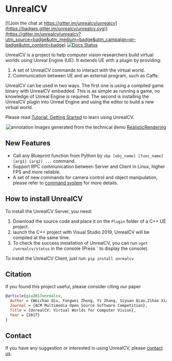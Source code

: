 # UnrealCV

[![Join the chat at https://gitter.im/unrealcv/unrealcv](https://badges.gitter.im/unrealcv/unrealcv.svg)](https://gitter.im/unrealcv/unrealcv?utm_source=badge&utm_medium=badge&utm_campaign=pr-badge&utm_content=badge)
[![Docs Status](https://readthedocs.org/projects/unrealcv/badge/?version=latest
)](http://docs.unrealcv.org)

<!-- [![Build Status](https://travis-ci.org/unrealcv/unrealcv.svg?branch=master)](https://travis-ci.org/unrealcv/unrealcv) -->

UnrealCV is a project to help computer vision researchers build virtual worlds using Unreal Engine (UE). It extends UE with a plugin by providing:

1. A set of UnrealCV commands to interact with the virtual world.
2. Communication between UE and an external program, such as Caffe.

UnrealCV can be used in two ways. The first one is using a compiled game binary with UnrealCV embedded. This is as simple as running a game, no knowledge of Unreal Engine is required. The second is installing the UnrealCV plugin into Unreal Engine and using the editor to build a new virtual world.


Please read [Tutorial: Getting Started](http://unrealcv.github.io/tutorial/getting_started.html) to learn using UnrealCV.

<center>
<img src="http://unrealcv.github.io/images/homepage_teaser.png" alt="annotation"/>
Images generated from the technical demo <a href="http://docs.unrealcv.org/en/master/reference/model_zoo.html#realisticrendering">RealisticRendering</a><br>
</center>

## New Features
 - Call any Blueprint function from Python by `vbp [obj_name] [func_name] [arg1] [arg2] ...` command.
 - Support RPC communication between Server and Client in Linux, higher FPS and more reliable.
 - A set of new commands for camera control and object manipulation, please refer to [command system](https://docs.unrealcv.org/en/latest/reference/commands.html) for more details.

## How to install UnrealCV
To install the UnrealCV Server, you need:
1. Download the source code and place it on the ``Plugin`` folder of a C++ UE project.
2. launch the C++ project with Visual Studio 2019, UnrealCV will be compiled at the same time.
3. To check the success installation of UnrealCV, you can run ``vget /unrealcv/status`` in the console (Press **`** to display the console).

To install the UnrealCV Client, just run:
``pip install unrealcv``

## Citation

If you found this project useful, please consider citing our paper

```bibtex
@article{qiu2017unrealcv,
  Author = {Weichao Qiu, Fangwei Zhong, Yi Zhang, Siyuan Qiao,Zihao Xiao, Tae Soo Kim, Yizhou Wang, Alan Yuille},
  Journal = {ACM Multimedia Open Source Software Competition},
  Title = {UnrealCV: Virtual Worlds for Computer Vision},
  Year = {2017}
}
```

## Contact
If you have any suggestion or interested in using UnrealCV, please [contact us](http://unrealcv.github.io/contact.html).
